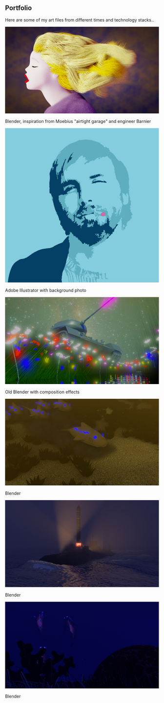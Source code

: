 ## Portfolio

Here are some of my art files from different times and technology stacks..

![engineer Barnier](./images/barnier9.png)

Blender, inspiration from Moebius "airtight garage" and engineer Barnier

![A man smoking](./images/smoker_turkoosi.png)

Adobe Illustrator with background photo

![T34 tank](./images/t-34_nighttime6_tonemap_greenish.png)

Old Blender with composition effects

![Mud sharks](./images/electric_mud_shark_render.png)

Blender

![Submarine](./images/Kursk_render7.png)

Blender

![Submarine scene](./images/owlfish_render.png)

Blender


